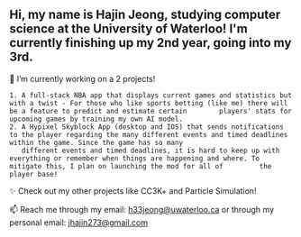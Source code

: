 ## Hi, my name is Hajin Jeong, studying computer science at the University of Waterloo! I'm currently finishing up my 2nd year, going into my 3rd.

🔭 I’m currently working on a 2 projects! 

    1. A full-stack NBA app that displays current games and statistics but with a twist - For those who like sports betting (like me) there will be a feature to predict and estimate certain        players' stats for upcoming games by training my own AI model. 
    2. A Hypixel Skyblock App (desktop and IOS) that sends notifications to the player regarding the many different events and timed deadlines within the game. Since the game has so many 
       different events and timed deadlines, it is hard to keep up with everything or remember when things are happening and where. To mitigate this, I plan on launching the mod for all of         the player base!
    

✨ Check out my other projects like CC3K+ and Particle Simulation!

📫 Reach me through my email: h33jeong@uwaterloo.ca or through my personal email: jhajin273@gmail.com


<!--
**j7yn/j7yn** is a ✨ _special_ ✨ repository because its `README.md` (this file) appears on your GitHub profile.

Here are some ideas to get you started:

